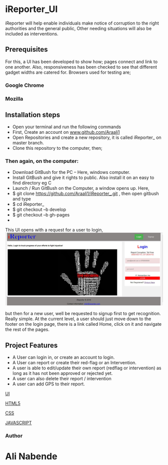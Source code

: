 # iReporter_UI

iReporter will help enable individuals make notice of corruption to the right authorities and the general public, Other needing situations will also be included as interventions.

## Prerequisites
For this, a UI has been developed to show how; pages connect and link to one another. Also, responsiveness has been checked to see that different gadget widths are catered for. Browsers used for testing are;

### Google Chrome
### Mozilla

## Installation steps 
-	Open your terminal and run the following commands
-	First, Create an account on www.github.com/Araali1
-	Open Repositories and create a new repository, it is called iReporter_ on master branch.
-	Clone this repository to the computer, then;

### Then again, on the computer:
-	Download GitBush for the PC – Here, windows computer.
-	Install GitBush and give it rights to public. Also install it on an easy to find directory eg C
-	Launch / Run GitBush on the Computer, a window opens up. Here,
-	$   git clone https://github.com/Araali1/iReporter_.git , then open gitbush and type
-	$  cd iReporter_
-	$  git checkout –b develop
-	$ git checkout –b gh-pages
-	
This UI opens with a request for a user to login, 
<img src="images\loginPage.JPG"></img>

but then for a new user, well be requested to signup first to get recognition. Really simple.  At the current level, a user should just move down to the footer on the login page, there is a link called Home, click on it and navigate the rest of the pages.

## Project Features
- A User can login in, or create an account to login.
- A User can report or create their red-flag or an Intervention.
- A user is able to edit/update their own report (redflag or intervention) as long as it has not been approved or rejected yet.
- A user can also delete their report / intervention
- A user can add GPS to their report.

[UI](https://araali1.github.io/iReporter_UI/login.html)

[HTML5](https://www.w3schools.com/html/default.asp)

[CSS](https://www.codecademy.com/learn/learn-css)

[JAVASCRIPT](https://www.w3schools.com/js/)

### Author

# Ali Nabende
